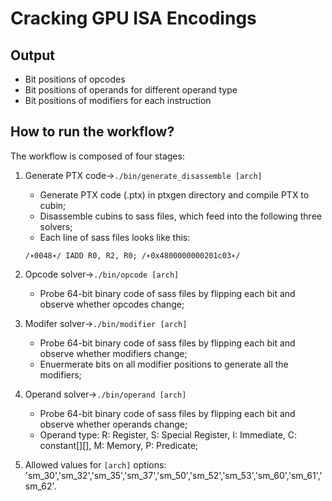 
# Cracking GPU ISA Encodings

## Output

* Bit positions of opcodes
* Bit positions of operands for different operand type
* Bit positions of modifiers for each instruction

## How to run the workflow?

The workflow is composed of four stages:

1. Generate PTX code->`./bin/generate_disassemble [arch]`
    * Generate PTX code (.ptx) in ptxgen directory and compile PTX to cubin; 
    * Disassemble cubins to sass files, which feed into the following three solvers;
    * Each line of sass files looks like this:
    
    `/∗0048∗/ IADD R0, R2, R0; /∗0x4800000000201c03∗/`
    
2. Opcode solver->`./bin/opcode [arch]`
    * Probe 64-bit binary code of sass files by flipping each bit and observe whether opcodes change;
    
3. Modifer solver->`./bin/modifier [arch]`
    * Probe 64-bit binary code of sass files by flipping each bit and observe whether modifiers change;
    * Enuermerate bits on all modifier positions to generate all the modifiers;
    
4. Operand solver->`./bin/operand [arch]`
    * Probe 64-bit binary code of sass files by flipping each bit and observe whether operands change;
    * Operand type: R: Register, S: Special Register, I: Immediate, C: constant[][], M: Memory, P: Predicate;

5. Allowed values for `[arch]` options:  'sm_30','sm_32','sm_35','sm_37','sm_50','sm_52','sm_53','sm_60','sm_61','sm_62'.
